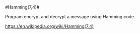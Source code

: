 #Hamming(7,4)#

Program encrypt and decrypt a message using Hamming code.

https://en.wikipedia.org/wiki/Hamming(7,4)
